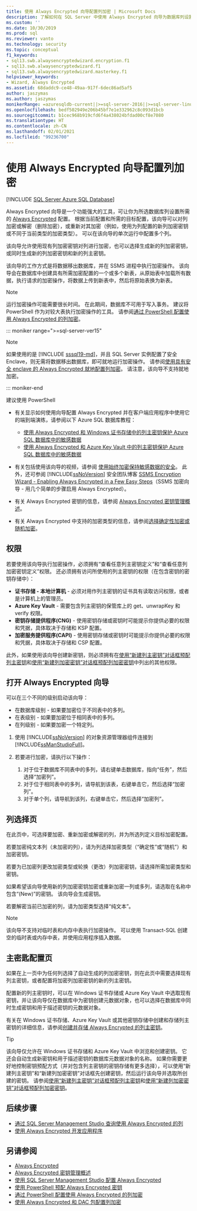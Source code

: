 ```yaml
---
title: 使用 Always Encrypted 向导配置列加密 | Microsoft Docs
description: 了解如何在 SQL Server 中使用 Always Encrypted 向导为数据库列设置 Always Encrypted 配置。
ms.custom: ''
ms.date: 10/30/2019
ms.prod: sql
ms.reviewer: vanto
ms.technology: security
ms.topic: conceptual
f1_keywords:
- sql13.swb.alwaysencryptedwizard.encryption.f1
- sql13.swb.alwaysencryptedwizard.f1
- sql13.swb.alwaysencryptedwizard.masterkey.f1
helpviewer_keywords:
- Wizard, Always Encrypted
ms.assetid: 68daddc9-ce48-49aa-917f-6dec86ad5af5
author: jaszymas
ms.author: jaszymas
monikerRange: =azuresqldb-current||>=sql-server-2016||>=sql-server-linux-2017||=azuresqldb-mi-current
ms.openlocfilehash: bedf502949e206b45bf7e1e332962c8c093d1bcb
ms.sourcegitcommit: b1cec968b919cfd6f4a438024bfdad00cf8e7080
ms.translationtype: HT
ms.contentlocale: zh-CN
ms.lasthandoff: 02/01/2021
ms.locfileid: "99236700"
---
```

# <a name="configure-column-encryption-using-always-encrypted-wizard"></a>使用 Always Encrypted 向导配置列加密
[!INCLUDE [SQL Server Azure SQL Database](../../../includes/applies-to-version/sql-asdb.md)]

Always Encrypted 向导是一个功能强大的工具，可让你为所选数据库列设置所需的 [Always Encrypted](always-encrypted-database-engine.md) 配置。 根据当前配置和所需的目标配置，该向导可以对列加密或解密（删除加密），或重新对其加密（例如，使用为列配置的新列加密密钥或不同于当前类型的加密类型）。 可以在该向导的单次运行中配置多个列。

该向导允许使用现有列加密密钥对列进行加密，也可以选择生成新的列加密密钥，或同时生成新的列加密密钥和新的列主密钥。 

该向导的工作方式是将数据移出数据库，并在 SSMS 进程中执行加密操作。 该向导会在数据库中创建具有所需加密配置的一个或多个新表，从原始表中加载所有数据，执行请求的加密操作，将数据上传到新表中，然后将原始表换为新表。

> [!NOTE]
> 运行加密操作可能需要很长时间。 在此期间，数据库不可用于写入事务。 建议将 PowerShell 作为对较大表执行加密操作的工具。 请参阅[通过 PowerShell 配置使用 Always Encrypted 的列加密](configure-column-encryption-using-powershell.md)。

::: moniker range=">=sql-server-ver15"

> [!NOTE]
> 如果使用的是 [!INCLUDE [sssql19-md](../../../includes/sssql19-md.md)]，并且 SQL Server 实例配置了安全 Enclave，则无需将数据移出数据库，即可就地运行加密操作。 请参阅[使用具有安全 enclave 的 Always Encrypted 就地配置列加密](always-encrypted-enclaves-configure-encryption.md)。 请注意，该向导不支持就地加密。

::: moniker-end

建议使用 PowerShell 

 - 有关显示如何使用向导配置 Always Encrypted 并在客户端应用程序中使用它的端到端演练，请参阅以下 Azure SQL 数据库教程：
    - [使用 Always Encrypted 和 Windows 证书存储中的列主密钥保护 Azure SQL 数据库中的敏感数据](/azure/azure-sql/database/always-encrypted-certificate-store-configure)
    - [使用 Always Encrypted 和 Azure Key Vault 中的列主密钥保护 Azure SQL 数据库中的敏感数据](/azure/sql-database/sql-database-always-encrypted-azure-key-vault)

 - 有关包括使用该向导的视频，请参阅 [使用始终加密保持敏感数据的安全](https://channel9.msdn.com/events/DataDriven/SQLServer2016/AlwaysEncrypted)。 此外，还可参阅 [!INCLUDE[ssNoVersion](../../../includes/ssnoversion-md.md)] 安全团队博客 [SSMS Encryption Wizard - Enabling Always Encrypted in a Few Easy Steps](https://techcommunity.microsoft.com/t5/SQL-Server/SSMS-Encryption-Wizard-Enabling-Always-Encrypted-in-a-Few-Easy/ba-p/384545)（SSMS 加密向导 - 用几个简单的步骤启用 Always Encrypted）。  
 - 有关 Always Encrypted 密钥的信息，请参阅 [Always Encrypted 密钥管理概述](overview-of-key-management-for-always-encrypted.md)。
 - 有关 Always Encrypted 中支持的加密类型的信息，请参阅[选择确定性加密或随机加密](always-encrypted-database-engine.md#selecting--deterministic-or-randomized-encryption)。
 
 ## <a name="permissions"></a>权限
若要使用该向导执行加密操作，必须拥有“查看任意列主密钥定义”和“查看任意列加密密钥定义”权限。 还必须拥有访问所使用的列主密钥的权限（在包含密钥的密钥存储中）：
- **证书存储 - 本地计算机** - 必须对用作列主密钥的证书具有读取访问权限，或者是计算机上的管理员。
- **Azure Key Vault** - 需要包含列主密钥的保管库上的 get、unwrapKey 和 verify 权限。
- **密钥存储提供程序(CNG)** - 使用密钥存储或密钥时可能提示你提供必要的权限和凭据，具体取决于存储和 KSP 配置。
- **加密服务提供程序(CAPI)** - 使用密钥存储或密钥时可能提示你提供必要的权限和凭据，具体取决于存储和 CSP 配置。

此外，如果使用该向导创建新密钥，则必须拥有在[使用“新建列主密钥”对话框预配列主密钥](configure-always-encrypted-keys-using-ssms.md#provision-column-master-keys-with-the-new-column-master-key-dialog)和[使用“新建列加密密钥”对话框预配列加密密钥](configure-always-encrypted-keys-using-ssms.md#provision-column-encryption-keys-with-the-new-column-encryption-key-dialog)中列出的其他权限。

## <a name="open-the-always-encrypted-wizard"></a>打开 Always Encrypted 向导
可以在三个不同的级别启动该向导： 
- 在数据库级别 - 如果要加密位于不同表中的多列。
- 在表级别 - 如果要加密位于相同表中的多列。
- 在列级别 - 如果要加密一个特定列。
 
 1. 使用 [!INCLUDE[ssNoVersion](../../../includes/ssnoversion-md.md)] 的对象资源管理器组件连接到 [!INCLUDE[ssManStudioFull](../../../includes/ssmanstudiofull-md.md)]。  
   
 2. 若要进行加密，请执行以下操作：
     1. 对于位于数据库不同表中的多列，请右键单击数据库，指向“任务”，然后选择“加密列”。
     1. 对于位于相同表中的多列，请导航到该表，右键单击它，然后选择“加密列”。
     1. 对于单个列，请导航到该列，右键单击它，然后选择“加密列”。


   
 ## <a name="column-selection-page"></a>列选择页
在此页中，可选择要加密、重新加密或解密的列，并为所选列定义目标加密配置。

若要加密纯文本列（未加密的列），请为列选择加密类型（“确定性”或“随机”）和加密密钥。 

若要为已加密列更改加密类型或轮换（更改）列加密密钥，请选择所需加密类型和密钥。 

如果希望该向导使用新的列加密密钥加密或重新加密一列或多列，请选取在名称中包含“(New)”的密钥。 该向导会生成密钥。

若要解密当前已加密的列，请为加密类型选择“纯文本”。


> [!NOTE]
> 该向导不支持对临时表和内存中表执行加密操作。 可以使用 Transact-SQL 创建空的临时表或内存中表，并使用应用程序插入数据。

## <a name="master-key-configuration-page"></a>主密匙配置页
如果在上一页中为任何列选择了自动生成的列加密密钥，则在此页中需要选择现有列主密钥，或者配置将加密列加密密钥的新的列主密钥。 

配置新的列主密钥时，可以在 Windows 证书存储或 Azure Key Vault 中选取现有密钥，并让该向导仅在数据库中为密钥创建元数据对象，也可以选择在数据库中同时生成密钥和用于描述密钥的元数据对象。 

有关在 Windows 证书存储、Azure Key Vault 或其他密钥存储中创建和存储列主密钥的详细信息，请参阅[创建并存储 Always Encrypted 的列主密钥](../../../relational-databases/security/encryption/create-and-store-column-master-keys-always-encrypted.md)。

> [!TIP]
> 该向导仅允许在 Windows 证书存储和 Azure Key Vault 中浏览和创建密钥。 它还会自动生成新密钥和用于描述密钥的数据库元数据对象的名称。 如果你需要更好地控制密钥预配方式（并对包含列主密钥的密钥存储有更多选择），可以使用“新建列主密钥”和“新建列加密密钥”对话框先创建密钥，然后运行该向导并选取所创建的密钥。 请参阅[使用“新建列主密钥”对话框预配列主密钥](configure-always-encrypted-keys-using-ssms.md#provision-column-master-keys-with-the-new-column-master-key-dialog)和[使用“新建列加密密钥”对话框预配列加密密钥](configure-always-encrypted-keys-using-ssms.md#provision-column-encryption-keys-with-the-new-column-encryption-key-dialog)。 

## <a name="next-steps"></a>后续步骤
- [通过 SQL Server Management Studio 查询使用 Always Encrypted 的列](always-encrypted-query-columns-ssms.md)
- [使用 Always Encrypted 开发应用程序](always-encrypted-client-development.md)

## <a name="see-also"></a>另请参阅  
 - [Always Encrypted](../../../relational-databases/security/encryption/always-encrypted-database-engine.md)
 - [Always Encrypted 密钥管理概述](overview-of-key-management-for-always-encrypted.md) 
 - [使用 SQL Server Management Studio 配置 Always Encrypted](configure-always-encrypted-using-sql-server-management-studio.md)
 - [使用 PowerShell 预配 Always Encrypted 密钥](configure-always-encrypted-keys-using-powershell.md)
 - [通过 PowerShell 配置使用 Always Encrypted 的列加密](configure-column-encryption-using-powershell.md)
 - [使用 Always Encrypted 和 DAC 包配置列加密](configure-always-encrypted-using-dacpac.md)